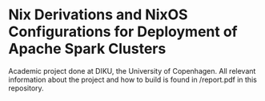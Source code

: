 # Nix Derivations and NixOS Configurations for Deployment of Apache Spark Clusters
Academic project done at DIKU, the University of Copenhagen. All relevant information about the project and how to build is found in /report.pdf in this repository.
